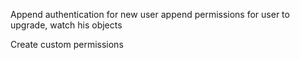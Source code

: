 Append authentication for new user
append permissions for user to upgrade, watch his objects

Create custom permissions